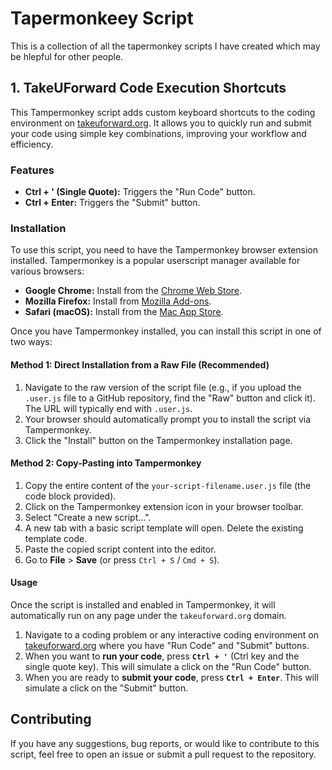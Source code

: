 # Tapermonkeey Script

This is a collection of all the tapermonkey scripts I have created which may be hlepful for other people.

## 1. TakeUForward Code Execution Shortcuts

This Tampermonkey script adds custom keyboard shortcuts to the coding environment on [takeuforward.org](https://takeuforward.org/). It allows you to quickly run and submit your code using simple key combinations, improving your workflow and efficiency.

### Features

* **Ctrl + ' (Single Quote):** Triggers the "Run Code" button.
* **Ctrl + Enter:** Triggers the "Submit" button.

### Installation

To use this script, you need to have the Tampermonkey browser extension installed. Tampermonkey is a popular userscript manager available for various browsers:

* **Google Chrome:** Install from the [Chrome Web Store](https://chrome.google.com/webstore/detail/tampermonkey/dhdgffkkebhmkfjojejmpbldmpobfkfo).
* **Mozilla Firefox:** Install from [Mozilla Add-ons](https://addons.mozilla.org/en-US/firefox/addon/tampermonkey/).
* **Safari (macOS):** Install from the [Mac App Store](https://apps.apple.com/us/app/tampermonkey/id1482490089).

Once you have Tampermonkey installed, you can install this script in one of two ways:

#### Method 1: Direct Installation from a Raw File (Recommended)

1.  Navigate to the raw version of the script file (e.g., if you upload the `.user.js` file to a GitHub repository, find the "Raw" button and click it). The URL will typically end with `.user.js`.
2.  Your browser should automatically prompt you to install the script via Tampermonkey.
3.  Click the "Install" button on the Tampermonkey installation page.

#### Method 2: Copy-Pasting into Tampermonkey

1.  Copy the entire content of the `your-script-filename.user.js` file (the code block provided).
2.  Click on the Tampermonkey extension icon in your browser toolbar.
3.  Select "Create a new script...".
4.  A new tab with a basic script template will open. Delete the existing template code.
5.  Paste the copied script content into the editor.
6.  Go to **File** > **Save** (or press `Ctrl + S` / `Cmd + S`).

#### Usage

Once the script is installed and enabled in Tampermonkey, it will automatically run on any page under the `takeuforward.org` domain.

1.  Navigate to a coding problem or any interactive coding environment on [takeuforward.org](https://takeuforward.org/) where you have "Run Code" and "Submit" buttons.
2.  When you want to **run your code**, press **`Ctrl + '`** (Ctrl key and the single quote key). This will simulate a click on the "Run Code" button.
3.  When you are ready to **submit your code**, press **`Ctrl + Enter`**. This will simulate a click on the "Submit" button.

## Contributing

If you have any suggestions, bug reports, or would like to contribute to this script, feel free to open an issue or submit a pull request to the repository.

